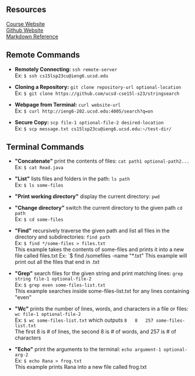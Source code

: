 ## Resources
[Course Website](https://ucsd-cse15l-s23.github.io/)\
[Github Website](https://yourcousinfrog.github.io/cse15l-lab-reports/)\
[Markdown Reference](https://commonmark.org/help/)

## Remote Commands

* **Remotely Connecting:** `ssh remote-server`\
  Ex: `$ ssh cs15lsp23cu@ieng6.ucsd.edu`

* **Cloning a Repository:** `git clone repository-url optional-location`\
  Ex: `$ git clone https://github.com/ucsd-cse15l-s23/stringsearch`

* **Webpage from Terminal:** `curl website-url`\
  Ex: `$ curl http://ieng6-202.ucsd.edu:4005/search?q=on`

* **Secure Copy:** `scp file-1 optional-file-2 desired-location`\
  Ex: `$ scp message.txt cs15lsp23cu@ieng6.ucsd.edu:~/test-dir/`

## Terminal Commands

* **"Concatenate"** print the contents of files: `cat path1 optional-path2...`\
  Ex: `$ cat Read.java`

* **"List"** lists files and folders in the path: `ls path`\
  Ex: `$ ls some-files`

* **"Print working directory"** display the current directory: `pwd`

* **"Change directory"** switch the current directory to the given path `cd path`\
  Ex: `$ cd some-files`

* **"Find"** recursively traverse the given path and list all files in the directory and subdirectories: `find path`\
  Ex: `$ find */some-files > files.txt`\
  This example takes the contents of some-files and prints it into a new file called files.txt
  Ex: `$ find /somefiles -name "*.txt"
  This example will print out all the files that end in .txt

* **"Grep"** search files for the given string and print matching lines: `grep string file-1 optional-file-2`\
  Ex: `$ grep even some-files-list.txt`\
  This example searches inside some-files-list.txt for any lines containing "even"

* **"Wc"** prints the number of lines, words, and characters in a file or files: `wc file-1 optional-file-2`\
  Ex: `$ wc some-files-list.txt` which outputs `8   8   257 some-files-list.txt`\
  The first 8 is # of lines, the second 8 is # of words, and 257 is # of characters

* **"Echo"** print the arguments to the terminal: `echo argument-1 optional-arg-2`\
  Ex: `$ echo Rana > frog.txt`\
  This example prints Rana into a new file called frog.txt
